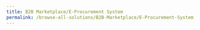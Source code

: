 ```yaml
---
title: B2B Marketplace/E-Procurement System
permalink: /browse-all-solutions/B2B-Marketplace/E-Procurement-System
---
```


